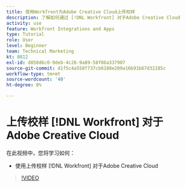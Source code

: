 ```yaml
---
title: 使用Workfront为Adobe Creative Cloud上传校样
description: 了解如何通过 [!DNL Workfront] 对于Adobe Creative Cloud
activity: use
feature: Workfront Integrations and Apps
type: Tutorial
role: User
level: Beginner
team: Technical Marketing
kt: 8812
exl-id: d850d6c0-9deb-4c26-9a89-58f06a337907
source-git-commit: d1f5c4a558f737cb8188e209a16b91b67d32285c
workflow-type: tm+mt
source-wordcount: '40'
ht-degree: 0%

---
```


# 上传校样 [!DNL Workfront] 对于Adobe Creative Cloud

在此视频中，您将学习如何：

* 使用上传校样 [!DNL Workfront] 对于Adobe Creative Cloud

>[!VIDEO](https://video.tv.adobe.com/v/335113/?quality=12)
